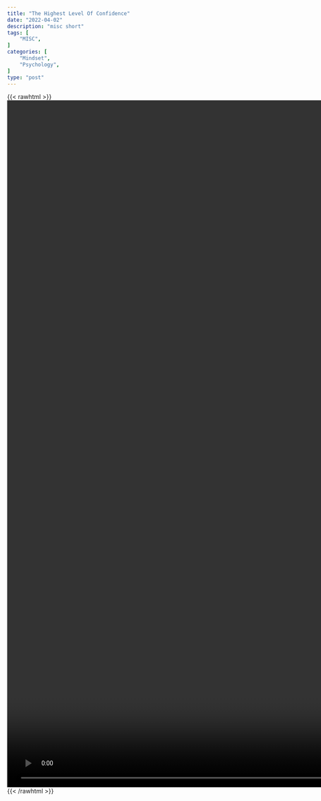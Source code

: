 ```yaml
---
title: "The Highest Level Of Confidence"
date: "2022-04-02"
description: "misc short"
tags: [
    "MISC",
]
categories: [
    "Mindset",
    "Psychology",
]
type: "post"
---
```

{{< rawhtml >}}
    <video style="height:40vh;width:auto" overflow="hidden" controls>
        <source src="https://clips.dev00ps.com/MISC/How_to_reach_the_HIGHEST_level_of_CONFIDENCE.mp4" type="video/mp4"> 
    </video>
{{< /rawhtml >}}